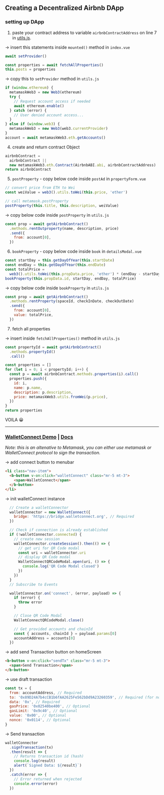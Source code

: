 ## Creating a Decentralized Airbnb DApp

### setting up DApp

1. paste your contract address to variable `airbnbContractAddress` on line 7 in [utils.js](./dapp-ui/plugins/utils.js).

-> insert this statements inside `mounted()` method in `index.vue`

```js
await setProvider()

const properties = await fetchAllProperties()
this.posts = properties
```

-> copy this to `setProvider` method in `utils.js`

```js
if (window.ethereum) {
  metamaskWeb3 = new Web3(ethereum)
  try {
    // Request account access if needed
    await ethereum.enable()
  } catch (error) {
    // User denied account access...
  }
} else if (window.web3) {
  metamaskWeb3 = new Web3(web3.currentProvider)
}
account = await metamaskWeb3.eth.getAccounts()
```

4. create and return contract Object

```js
airbnbContract =
  airbnbContract ||
  new metamaskWeb3.eth.Contract(AirbnbABI.abi, airbnbContractAddress)
return airbnbContract
```

5. `postProperty` - copy below code inside `postAd` in `propertyForm.vue`

```js
// convert price from ETH to Wei
const weiValue = web3().utils.toWei(this.price, 'ether')

// call metamask.postProperty
postProperty(this.title, this.description, weiValue)
```

-> copy below code inside `postProperty` in `utils.js`

```js
const prop = await getAirbnbContract()
  .methods.rentOutproperty(name, description, price)
  .send({
    from: account[0],
  })
```

6. `bookProperty` - copy below code inside `book` in `detailsModal.vue`

```js
const startDay = this.getDayOfYear(this.startDate)
const endDay = this.getDayOfYear(this.endDate)
const totalPrice =
  web3().utils.toWei(this.propData.price, 'ether') * (endDay - startDay)
bookProperty(this.propData.id, startDay, endDay, totalPrice)
```

-> copy below code inside `bookProperty` in `utils.js`

```js
const prop = await getAirbnbContract()
  .methods.rentProperty(spaceId, checkInDate, checkOutDate)
  .send({
    from: account[0],
    value: totalPrice,
  })
```

7. fetch all properties

-> insert inside `fetchAllProperties()` method in `utils.js`

```js
const propertyId = await getAirbnbContract()
  .methods.propertyId()
  .call()

const properties = []
for (let i = 0; i < propertyId; i++) {
  const p = await airbnbContract.methods.properties(i).call()
  properties.push({
    id: i,
    name: p.name,
    description: p.description,
    price: metamaskWeb3.utils.fromWei(p.price),
  })
}
return properties
```

VOILA 😀

----------

### [WalletConnect Demo](https://example.walletconnect.org/) | [Docs](https://docs.walletconnect.org/)

_Note: this is an altenative to Metamask, you can either use metamask or WalletConnect protocol to sign the transaction._

-> add connect button to menubar

```html
<li class="nav-item">
  <b-button v-on:click="walletConnect" class="mr-5 mt-3">
    <span>WalletConnect</span>
  </b-button>
</li>
```

-> init walletConnect instance

```js
  // Create a walletConnector
  walletConnector = new WalletConnect({
    bridge: 'https://bridge.walletconnect.org', // Required
  })

  // Check if connection is already established
  if (!walletConnector.connected) {
    // create new session
    walletConnector.createSession().then(() => {
      // get uri for QR Code modal
      const uri = walletConnector.uri
      // display QR Code modal
      WalletConnectQRCodeModal.open(uri, () => {
        console.log('QR Code Modal closed')
      })
    })
  }
  // Subscribe to Events

  walletConnector.on('connect', (error, payload) => {
    if (error) {
      throw error
    }

    // Close QR Code Modal
    WalletConnectQRCodeModal.close()

    // Get provided accounts and chainId
    const { accounts, chainId } = payload.params[0]
    accountAddress = accounts[0]
  })
```

-> add send Transaction button on homeScreen

```html
<b-button v-on:click="sendTx" class="mr-5 mt-3">
  <span>Send Transaction</span>
</b-button>
```

-> use draft transaction

```js
const tx = {
  from: accountAddress, // Required
  to: '0x89D24A7b4cCB1b6fAA2625Fe562bDd9A23260359', // Required (for non contract deployments)
  data: '0x', // Required
  gasPrice: '0x02540be400', // Optional
  gasLimit: '0x9c40', // Optional
  value: '0x00', // Optional
  nonce: '0x0114', // Optional
}
```

-> Send transaction

```js
walletConnector
  .signTransaction(tx)
  .then(result => {
    // Returns transaction id (hash)
    console.log(result)
    alert(`Signed Data: ${result}`)
  })
  .catch(error => {
    // Error returned when rejected
    console.error(error)
  })
```

